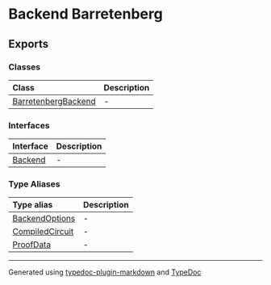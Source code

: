 # Backend Barretenberg

## Exports

### Classes

| Class | Description |
| :------ | :------ |
| [BarretenbergBackend](classes/BarretenbergBackend.md) | - |

### Interfaces

| Interface | Description |
| :------ | :------ |
| [Backend](interfaces/Backend.md) | - |

### Type Aliases

| Type alias | Description |
| :------ | :------ |
| [BackendOptions](type-aliases/BackendOptions.md) | - |
| [CompiledCircuit](type-aliases/CompiledCircuit.md) | - |
| [ProofData](type-aliases/ProofData.md) | - |

***

Generated using [typedoc-plugin-markdown](https://www.npmjs.com/package/typedoc-plugin-markdown) and [TypeDoc](https://typedoc.org/)

